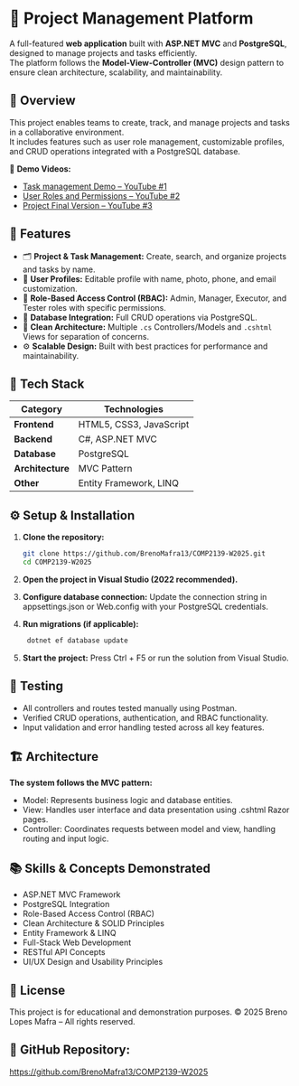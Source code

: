 # 🧩 Project Management Platform

A full-featured **web application** built with **ASP.NET MVC** and **PostgreSQL**, designed to manage projects and tasks efficiently.  
The platform follows the **Model-View-Controller (MVC)** design pattern to ensure clean architecture, scalability, and maintainability.

## 🚀 Overview

This project enables teams to create, track, and manage projects and tasks in a collaborative environment.  
It includes features such as user role management, customizable profiles, and CRUD operations integrated with a PostgreSQL database.

🎥 **Demo Videos:**  
- [Task management Demo – YouTube #1](https://www.youtube.com/watch?v=ajSPwLKT3EI)  
- [User Roles and Permissions – YouTube #2](https://www.youtube.com/watch?v=NBVjLgryr_s)  
- [Project Final Version – YouTube #3](https://www.youtube.com/watch?v=be8gfvCMi5Q)

## 🧠 Features

- 🗂️ **Project & Task Management:** Create, search, and organize projects and tasks by name.  
- 👤 **User Profiles:** Editable profile with name, photo, phone, and email customization.  
- 🔐 **Role-Based Access Control (RBAC):** Admin, Manager, Executor, and Tester roles with specific permissions.  
- 💾 **Database Integration:** Full CRUD operations via PostgreSQL.  
- 🧱 **Clean Architecture:** Multiple `.cs` Controllers/Models and `.cshtml` Views for separation of concerns.  
- ⚙️ **Scalable Design:** Built with best practices for performance and maintainability.  

## 🧰 Tech Stack

| Category | Technologies |
|-----------|---------------|
| **Frontend** | HTML5, CSS3, JavaScript |
| **Backend** | C#, ASP.NET MVC |
| **Database** | PostgreSQL |
| **Architecture** | MVC Pattern |
| **Other** | Entity Framework, LINQ |

## ⚙️ Setup & Installation

1. **Clone the repository:**
   ```bash
   git clone https://github.com/BrenoMafra13/COMP2139-W2025.git
   cd COMP2139-W2025
2. **Open the project in Visual Studio (2022 recommended).**

3. **Configure database connection:**
   Update the connection string in appsettings.json or Web.config with your PostgreSQL credentials.

4. **Run migrations (if applicable):**
   ```bash
    dotnet ef database update


5. **Start the project:**
    Press Ctrl + F5 or run the solution from Visual Studio.

## 🧪 Testing
- All controllers and routes tested manually using Postman.
- Verified CRUD operations, authentication, and RBAC functionality.
- Input validation and error handling tested across all key features.

## 🏗️ Architecture

**The system follows the MVC pattern:**
- Model: Represents business logic and database entities.
- View: Handles user interface and data presentation using .cshtml Razor pages.
- Controller: Coordinates requests between model and view, handling routing and input logic.

## 📚 Skills & Concepts Demonstrated
- ASP.NET MVC Framework
- PostgreSQL Integration
- Role-Based Access Control (RBAC)
- Clean Architecture & SOLID Principles
- Entity Framework & LINQ
- Full-Stack Web Development
- RESTful API Concepts
- UI/UX Design and Usability Principles

## 📄 License

This project is for educational and demonstration purposes.
© 2025 Breno Lopes Mafra – All rights reserved.

## 🔗 GitHub Repository: 
https://github.com/BrenoMafra13/COMP2139-W2025
